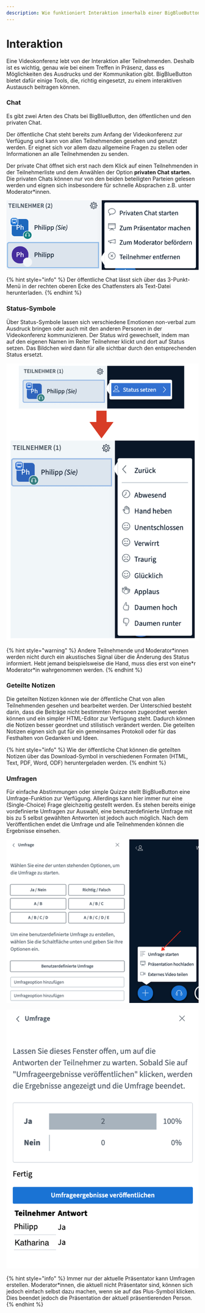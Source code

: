 ```yaml
---
description: Wie funktioniert Interaktion innerhalb einer BigBlueButton Videokonferenz?
---
```


# Interaktion

Eine Videokonferenz lebt von der Interaktion aller Teilnehmenden. Deshalb ist es wichtig, genau wie bei einem Treffen in Präsenz, dass es Möglichkeiten des Ausdrucks und der Kommunikation gibt. BigBlueButton bietet dafür einige Tools, die, richtig eingesetzt, zu einem interaktiven Austausch beitragen können.

### Chat

Es gibt zwei Arten des Chats bei BigBlueButton, den öffentlichen und den privaten Chat. 

Der öffentliche Chat steht bereits zum Anfang der Videokonferenz zur Verfügung und kann von allen Teilnehmenden gesehen und genutzt werden. Er eignet sich vor allem dazu allgemeine Fragen zu stellen oder Informationen an alle Teilnehmenden zu senden.

Der private Chat öffnet sich erst nach dem Klick auf einen Teilnehmenden in der Teilnehmerliste und dem Anwählen der Option **privaten Chat starten.** Die privaten Chats können nur von den beiden beteiligten Parteien gelesen werden und eignen sich insbesondere für schnelle Absprachen z.B. unter Moderator\*innen.

![Mit dem Klick auf einen Namen l&#xE4;sst sich ein privater Chat starten](../../.gitbook/assets/teilnehmer-verwalten.png)

{% hint style="info" %}
Der öffentliche Chat lässt sich über das 3-Punkt-Menü in der rechten oberen Ecke des Chatfensters als Text-Datei herunterladen.
{% endhint %}

### Status-Symbole

Über Status-Symbole lassen sich verschiedene Emotionen non-verbal zum Ausdruck bringen oder auch mit den anderen Personen in der Videokonferenz kommunizieren. Der Status wird gewechselt, indem man auf den eigenen Namen im Reiter Teilnehmer klickt und dort auf Status setzen. Das Bildchen wird dann für alle sichtbar durch den entsprechenden Status ersetzt. 

![Status setzen](../../.gitbook/assets/status-setzen.jpeg)

{% hint style="warning" %}
Andere Teilnehmende und Moderator\*innen werden nicht durch ein akustisches Signal über die Änderung des Status informiert. Hebt jemand beispielsweise die Hand, muss dies erst von eine\*r Moderator\*in wahrgenommen werden.
{% endhint %}

### Geteilte Notizen

Die geteilten Notizen können wie der öffentliche Chat von allen Teilnehmenden gesehen und bearbeitet werden. Der Unterschied besteht darin, dass die Beiträge nicht bestimmten Personen zugeordnet werden können und ein simpler HTML-Editor zur Verfügung steht. Dadurch können die Notizen besser geordnet und stilistisch verändert werden. Die geteilten Notizen eignen sich gut für ein gemeinsames Protokoll oder für das Festhalten von Gedanken und Ideen.

{% hint style="info" %}
Wie der öffentliche Chat können die geteilten Notizen über das Download-Symbol in verschiedenen Formaten \(HTML, Text, PDF, Word, ODF\) heruntergeladen werden.
{% endhint %}

### Umfragen

Für einfache Abstimmungen oder simple Quizze stellt BigBlueButton eine Umfrage-Funktion zur Verfügung. Allerdings kann hier immer nur eine \(Single-Choice\) Frage gleichzeitig gestellt werden. Es stehen bereits einige vordefinierte Umfragen zur Auswahl, eine benutzerdefinierte Umfrage mit bis zu 5 selbst gewählten Antworten ist jedoch auch möglich. Nach dem Veröffentlichen endet die Umfrage und alle Teilnehmenden können die Ergebnisse einsehen.

![Umfrage &#xFC;ber das Plus-Men&#xFC; starten](../../.gitbook/assets/umfrage-starten.png)

![Umfrage ver&#xF6;ffentlichen](../../.gitbook/assets/umfrage-beenden.png)

{% hint style="info" %}
Immer nur der aktuelle Präsentator kann Umfragen erstellen. Moderator\*innen, die aktuell nicht Präsentator sind, können sich jedoch einfach selbst dazu machen, wenn sie auf das Plus-Symbol klicken. Dies beendet jedoch die Präsentation der aktuell präsentierenden Person.
{% endhint %}

